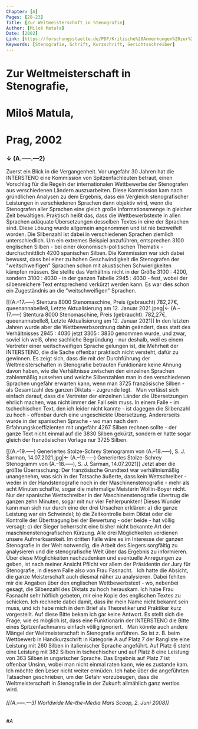 ```yaml
---
Chapter: [A]
Pages: [28-23]
Title: [Zur Weltmeisterschaft in Stenografie]
Author: [Miloš Matula]
Date: [2002]
Link: [https://forschungsstaette.de/PDF/Kritische%20Anmerkungen%20zur%20Weltmeisterschaft.pdf]
Keywords: [Stenografie, Schrift, Kurzschrift, Gerichtsschreiber]
---
```


# Zur Weltmeisterschaft in Stenografie,
# Miloš Matula,
# Prag, 2002
### ↓ (A.–––.––2)
Zuerst ein Blick in die Vergangenheit. Vor ungefähr 30 Jahren hat die INTERSTENO eine Kommission von Spitzenfachleuten betraut, einen Vorschlag für die Regeln der internationalen Wettbewerbe der Stenografen aus verschiedenen Ländern auszuarbeiten. Diese Kommission kam nach gründlichen Analysen zu dem Ergebnis, dass ein Vergleich stenografischer Leistungen in verschiedenen Sprachen dann objektiv wird, wenn die Stenografen aller Sprachen eine gleich große Informationsmenge in gleicher Zeit bewältigen. Praktisch heißt das, dass die Wettbewerbstexte in allen Sprachen adäquate Übersetzungen desselben Textes in eine der Sprachen sind. Diese Lösung wurde allgemein angenommen und ist nie bezweifelt worden. Die Silbenzahl ist dabei in verschiedenen Sprachen ziemlich unterschiedlich. Um ein extremes Beispiel anzuführen, entsprechen 3100 englischen Silben - bei einer ökonomisch-politischen Thematik - durchschnittlich 4200 spanischen Silben. Die Kommission war sich dabei bewusst, dass bei einer zu hohen Geschwindigkeit die Stenografen der "weitschweifigen" Sprachen schon mit akustischen Schwierigkeiten kämpfen müssen. Sie stellte das Verhältnis nicht in der Größe 3100 : 4200, sondern 3100 : 4030 - in der ganzen Tabelle 2945 : 4030 - fest, wobei der silbenreichere Text entsprechend verkürzt werden kann. Es war dies schon ein Zugeständnis an die "weitschweifigen" Sprachen.

[[(A.–17.–––) Stentura 8000 Stenomaschine, Preis (gebraucht) 782,27€, queenannabelle8, Letzte Aktualisierung am 12. Januar 2021.jpeg|← (A.–17.–––) Stentura 8000 Stenomaschine, Preis (gebraucht): 782,27€, queenannabelle8, Letzte Aktualisierung am 12. Januar 2021]]
In den letzten Jahren wurde aber die Wettbewerbsordnung dahin geändert, dass statt des
Verhältnisses 2945 : 4030 jetzt 3305 : 3830 genommen wurde, und zwar, soviel ich weiß, ohne sachliche Begründung - nur deshalb, weil es einem Vertreter einer weitschweifigen Sprache gelungen ist, die Mehrheit der INTERSTENO, die die Sache offenbar praktisch nicht versteht, dafür zu gewinnen. Es zeigt sich, dass die mit der Durchführung der Weltmeisterschaften in Stenografie betrauten Funktionäre keine Ahnung davon haben, wie die Verhältnisse zwischen den einzelnen Sprachen zahlenmäßig aussehen und welche Silbenzahlen man in den verschiedenen Sprachen ungefähr erwarten kann, wenn man 3725 französische Silben - als Gesamtzahl des ganzen Diktats - zugrunde legt.
&nbsp;
Man verlässt sich einfach darauf, dass die Vertreter der einzelnen Länder die Übersetzungen ehrlich machen, was nicht immer der Fall sein muss. In einem Falle - im tschechischen Text, den ich leider nicht kannte - ist dagegen die Silbenzahl zu hoch - offenbar durch eine ungeschickte Übersetzung. Andererseits wurde in der spanischen Sprache - wo man nach dem Erfahrungskoeffizienten mit ungefähr 4267 Silben rechnen sollte - der ganze Text nicht einmal auf die 3830 Silben gekürzt, sondern er hatte sogar gleich der französischen Vorlage nur 3725 Silben.

[[(A.–19.–––) Generiertes Stolze-Schrey Stenogramm von (A.–18.–––), S. J. Šarman, 14.07.2021.jpg|← (A.–19.–––) Generiertes Stolze-Schrey Stenogramm von (A.–18.–––), S. J. Šarman, 14.07.2021]]
Jetzt aber die größte Überraschung: Der französische Grundtext war verhältnismäßig unangenehm, was sich in der Tatsache äußerte, dass kein Wettschreiber - weder in der Handstenografie noch in der Maschinenstenografie - mehr als acht Minuten schaffte, sogar die mehrmalige Meisterin Wollin-Boyer nicht. Nur der spanische Wettschreiber in der Maschinenstenografie übertrug die ganzen zehn Minuten, sogar mit nur vier Fehlerpunkten! Dieses Wunder kann man sich nur durch eine der drei Ursachen erklären: a) die ganze Leistung war ein Schwindel; b) die Zeitkontrolle beim Diktat oder die Kontrolle der Übertragung bei der Bewertung - oder beide - hat völlig versagt; c) der Sieger beherrscht eine bisher nicht bekannte Art der maschinenstenografischen Kürzung. Alle drei Möglichkeiten verdienen unsere Aufmerksamkeit. Im dritten Falle wäre es im Interesse der ganzen Stenografie in der Welt notwendig, die Arbeit des Siegers sorgfältig zu analysieren und die stenografische Welt über das Ergebnis zu informieren. Über diese Möglichkeiten nachzudenken und eventuelle Anregungen zu geben, ist nach meiner Ansicht Pflicht vor allem der Präsidentin der Jury für Stenografie, in diesem Falle also von Frau Fasnacht.
&nbsp;
Ich hatte die Absicht, die ganze Meisterschaft auch diesmal näher zu analysieren. Dabei fehlten mir die Angaben über den englischen Wettbewerbstext - wo, nebenbei gesagt, die Silbenzahl des Diktats zu hoch herauskam. Ich habe Frau Fasnacht sehr höflich gebeten, mir eine Kopie des englischen Textes zu schicken. Ich rechnete dabei damit, dass ihr mein Name nicht bekannt sein muss, und ich habe mich in dem Brief als Theoretiker und Praktiker kurz vorgestellt. Auf diese Bitte bekam ich gar keine Antwort. Es stellt sich die Frage, wie es möglich ist, dass eine Funktionärin der INTERSTENO die Bitte eines Spitzenfachmanns einfach völlig ignoriert.
&nbsp;
Man könnte auch andere Mängel der Weltmeisterschaft in Stenografie anführen. So ist z. B. beim Wettbewerb in Handkurzschrift in Kategorie A auf Platz 7 der Rangliste eine Leistung mit 260 Silben in italienischer Sprache angeführt. Auf Platz 6 steht eine Leistung mit 382 Silben in tschechischer und auf Platz 8 eine Leistung von 363 Silben in ungarischer Sprache. Das Ergebnis auf Platz 7 ist offenbar Unsinn, wobei man nicht einmal raten kann, wie es zustande kam. 
&nbsp;
Ich möchte den Leser nicht weiter ermüden. Ich habe über die angeführten Tatsachen geschrieben, um der Gefahr vorzubeugen, dass die Weltmeisterschaft in Stenografie in der Zukunft allmählich ganz wertlos wird.


###### [[(A.–––.––3) Worldwide Me-the-Media Mars Scoop, 2. Juni 2008]]
###### #A